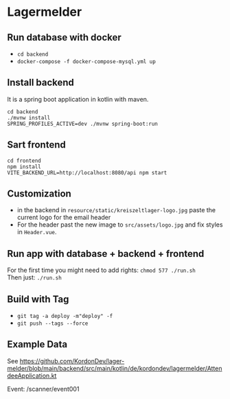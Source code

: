 # Lagermelder

## Run database with docker

- `cd backend`
- `docker-compose -f docker-compose-mysql.yml up`

## Install backend

It is a spring boot application in kotlin with maven.

```
cd backend
./mvnw install
SPRING_PROFILES_ACTIVE=dev ./mvnw spring-boot:run
```

## Sart frontend
```
cd frontend
npm install
VITE_BACKEND_URL=http://localhost:8080/api npm start
```

## Customization

- in the backend in `resource/static/kreiszeltlager-logo.jpg` paste the current logo for the email header
- For the header past the new image to `src/assets/logo.jpg` and fix styles in `Header.vue`.


## Run app with database + backend + frontend

For the first time you might need to add rights: `chmod 577 ./run.sh` <br/>
Then just: `./run.sh`

## Build with Tag

- `git tag -a deploy -m"deploy" -f`
- `git push --tags --force`

## Example Data

See https://github.com/KordonDev/lager-melder/blob/main/backend/src/main/kotlin/de/kordondev/lagermelder/AttendeeApplication.kt

Event: <frontendUrl>/scanner/event001
